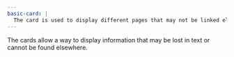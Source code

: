 ```yaml
---
basic-card: |
  The card is used to display different pages that may not be linked elsewhere. For example Adoption Process on the home page, or individual dog pages.
---
```


The cards allow a way to display information that may be lost in text or cannot be found elsewhere.

